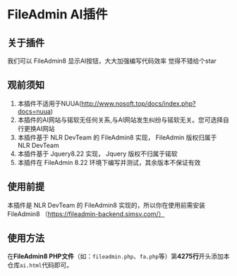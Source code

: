 # FileAdmin AI插件
## 关于插件
我们可以 FileAdmin8 显示AI按钮，大大加强编写代码效率
觉得不错给个star
## 观前须知
1. 本插件不适用于NUUA(http://www.nosoft.top/docs/index.php?docs=nuua)
2. 本插件的AI网站与锘软无任何关系,与AI网站发生纠纷与锘软无关。您可选择自行更换AI网站
3. 本插件基于 NLR DevTeam 的 FileAdmin8 实现， FileAdmin 版权归属于 NLR DevTeam 
4. 本插件基于 Jquery8.22 实现， Jquery 版权不归属于锘软
5. 本插件在 FileAdmin 8.22 环境下编写并测试，其余版本不保证有效
## 使用前提
本插件是 NLR DevTeam 的 FileAdmin8 实现的，所以你在使用前需安装 FileAdmin8 （https://fileadmin-backend.simsv.com/）
## 使用方法
在**FileAdmin8 PHP文件**（如：`fileadmin.php`、`fa.php`等）第**4275行**开头添加本仓库`ai.html`代码即可。
